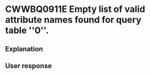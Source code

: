 # CWWBQ0911E Empty list of valid attribute names found for query table ''0''.

## Explanation

## User response